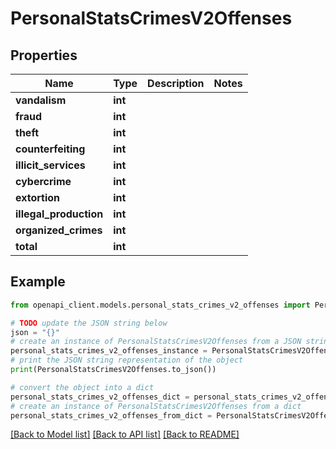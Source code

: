 # PersonalStatsCrimesV2Offenses


## Properties

Name | Type | Description | Notes
------------ | ------------- | ------------- | -------------
**vandalism** | **int** |  | 
**fraud** | **int** |  | 
**theft** | **int** |  | 
**counterfeiting** | **int** |  | 
**illicit_services** | **int** |  | 
**cybercrime** | **int** |  | 
**extortion** | **int** |  | 
**illegal_production** | **int** |  | 
**organized_crimes** | **int** |  | 
**total** | **int** |  | 

## Example

```python
from openapi_client.models.personal_stats_crimes_v2_offenses import PersonalStatsCrimesV2Offenses

# TODO update the JSON string below
json = "{}"
# create an instance of PersonalStatsCrimesV2Offenses from a JSON string
personal_stats_crimes_v2_offenses_instance = PersonalStatsCrimesV2Offenses.from_json(json)
# print the JSON string representation of the object
print(PersonalStatsCrimesV2Offenses.to_json())

# convert the object into a dict
personal_stats_crimes_v2_offenses_dict = personal_stats_crimes_v2_offenses_instance.to_dict()
# create an instance of PersonalStatsCrimesV2Offenses from a dict
personal_stats_crimes_v2_offenses_from_dict = PersonalStatsCrimesV2Offenses.from_dict(personal_stats_crimes_v2_offenses_dict)
```
[[Back to Model list]](../README.md#documentation-for-models) [[Back to API list]](../README.md#documentation-for-api-endpoints) [[Back to README]](../README.md)


